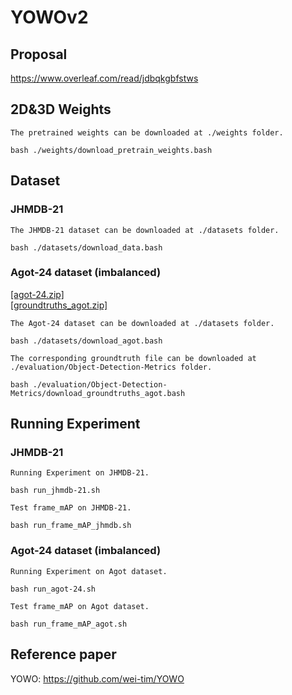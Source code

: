 # YOWOv2

## Proposal 
https://www.overleaf.com/read/jdbqkgbfstws

## 2D&3D Weights
```
The pretrained weights can be downloaded at ./weights folder.

bash ./weights/download_pretrain_weights.bash
```

## Dataset 
### JHMDB-21

```
The JHMDB-21 dataset can be downloaded at ./datasets folder.

bash ./datasets/download_data.bash
```

### Agot-24 dataset (imbalanced)

[[agot-24.zip]](https://drive.google.com/file/d/1xvO5qLBm3Ut0T46R16Cp3wP7I1wHOn4z/view?usp=sharing)  
[[groundtruths_agot.zip]](https://drive.google.com/file/d/1Xwxj9rQClc2yVACrsDzttT9ZuLqjS53L/view?usp=sharing)

```
The Agot-24 dataset can be downloaded at ./datasets folder.

bash ./datasets/download_agot.bash

The corresponding groundtruth file can be downloaded at ./evaluation/Object-Detection-Metrics folder.

bash ./evaluation/Object-Detection-Metrics/download_groundtruths_agot.bash
```

## Running Experiment
### JHMDB-21
```
Running Experiment on JHMDB-21.

bash run_jhmdb-21.sh
``` 

```
Test frame_mAP on JHMDB-21.

bash run_frame_mAP_jhmdb.sh
``` 

### Agot-24 dataset (imbalanced)
```
Running Experiment on Agot dataset.

bash run_agot-24.sh
```

```
Test frame_mAP on Agot dataset.

bash run_frame_mAP_agot.sh
``` 

## Reference paper

YOWO: https://github.com/wei-tim/YOWO
